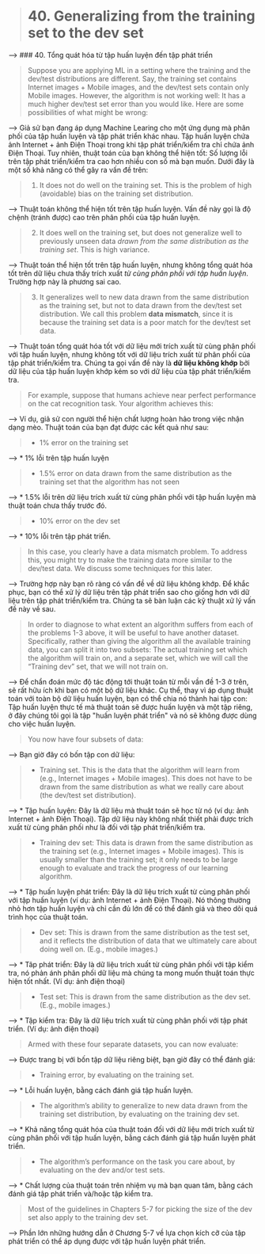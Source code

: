 > # 40. Generalizing from the training set to the dev set

--> ### 40. Tổng quát hóa từ tập huấn luyện đến tập phát triển


> Suppose you are applying ML in a setting where the training and the dev/test distributions are different. Say, the training set contains Internet images + Mobile images, and the dev/test sets contain only Mobile images. However, the algorithm is not working well: It has a much higher dev/test set error than you would like. Here are some possibilities of what might be wrong:

--> Giả sử bạn đang áp dụng Machine Learing cho một ứng dụng mà phân phối của tập huấn luyện và tập phát triển khác nhau. Tập huấn luyện chứa ảnh Internet + ảnh Điện Thoại trong khi tập phát triển/kiểm tra chỉ chứa ảnh Điện Thoại. Tuy nhiên, thuật toán của bạn không thể hiện tốt: Số lượng lỗi trên tập phát triển/kiểm tra cao hơn nhiều con số mà bạn muốn. Dưới đây là một số khả năng có thể gây ra vấn đề trên:

> 1. It does not do well on the training set. This is the problem of high (avoidable) bias on the training set distribution.

--> Thuật toán không thể hiện tốt trên tập huấn luyện. Vấn đề này gọi là độ chệnh (tránh được) cao trên phân phối của tập huấn luyện.


> 2. It does well on the training set, but does not generalize well to previously unseen data *drawn from the same distribution as the training set*.​ This is high variance.

--> Thuật toán thể hiện tốt trên tập huấn luyện, nhưng không tổng quát hóa tốt trên dữ liệu chưa thấy trích xuất *từ cùng phân phối với tập huấn luyện*. Trường hợp này là phương sai cao.


> 3. It generalizes well to new data drawn from the same distribution as the training set, but not to data drawn from the dev/test set distribution. We call this problem ​**data mismatch​**, since it is because the training set data is a poor match for the dev/test set data.

--> Thuật toán tổng quát hóa tốt với dữ liệu mới trích xuất từ cùng phân phối với tập huấn luyện, nhưng không tốt với dữ liệu trích xuất từ phân phối của tập phát triển/kiểm tra. Chúng ta gọi vấn đề này là **dữ liệu không khớp** bởi dữ liệu của tập huấn luyện khớp kém so với dữ liệu của tập phát triển/kiểm tra.


> For example, suppose that humans achieve near perfect performance on the cat recognition task. Your algorithm achieves this:

--> Ví dụ, giả sử con người thể hiện chất lượng hoàn hảo trong việc nhận dạng mèo. Thuật toán của bạn đạt được các kết quả như sau:


> * 1% error on the training set

--> * 1% lỗi trên tập huấn luyện


> * 1.5% error on data drawn from the same distribution as the training set that the algorithm has not seen

--> * 1.5% lỗi trên dữ liệu trích xuất từ cùng phân phối với tập huấn luyện mà thuật toán chưa thấy trước đó.


> * 10% error on the dev set

--> * 10% lỗi trên tập phát triển.


> In this case, you clearly have a data mismatch problem. To address this, you might try to make the training data more similar to the dev/test data. We discuss some techniques for this later.

--> Trường hợp này bạn rõ ràng có vấn đề về dữ liệu không khớp. Để khắc phục, bạn có thể xử lý dữ liệu trên tập phát triển sao cho giống hơn với dữ liệu trên tập phát triển/kiểm tra. Chúng ta sẽ bàn luận các kỹ thuật xử lý vấn đề này về sau.  


> In order to diagnose to what extent an algorithm suffers from each of the problems 1-3 above, it will be useful to have another dataset. Specifically, rather than giving the algorithm all the available training data, you can split it into two subsets: The actual training set which the algorithm will train on, and a separate set, which we will call the “Training dev” set, that we will not train on.

--> Để chẩn đoán mức độ tác động tới thuật toán từ mỗi vần đề 1-3 ở trên, sẽ rất hữu ích khi bạn có một bộ dữ liệu khác. Cụ thể, thay vì áp dụng thuật toán với toàn bộ dữ liệu huấn luyện, bạn có thể chia nó thành hai tập con: Tập huấn luyện thực tế mà thuật toán sẽ được huấn luyện và một tập riêng, ở đây chúng tôi gọi là tập "huấn luyện phát triển" và nó sẽ không được dùng cho việc huấn luyện.


> You now have four subsets of data:

--> Bạn giờ đây có bốn tập con dữ liệu:


> * Training set. This is the data that the algorithm will learn from (e.g., Internet images + Mobile images). This does not have to be drawn from the same distribution as what we really care about (the dev/test set distribution).

--> * Tập huấn luyện: Đây là dữ liệu mà thuật toán sẽ học từ nó (ví dụ: ảnh Internet + ảnh Điện Thoại). Tập dữ liệu này không nhất thiết phải được trích xuất từ cùng phân phối như là đối với tập phát triển/kiểm tra.


> * Training dev set: This data is drawn from the same distribution as the training set (e.g., Internet images + Mobile images). This is usually smaller than the training set; it only needs to be large enough to evaluate and track the progress of our learning algorithm.

--> * Tập huấn luyện phát triển: Đây là dữ liệu trích xuất từ cùng phân phối với tập huấn luyện (ví dụ: ảnh Internet + ảnh Điện Thoại). Nó thông thường nhỏ hơn tập huấn luyện và chỉ cần đủ lớn để có thể đánh giá và theo dõi quá trình học của thuật toán.


> * Dev set: This is drawn from the same distribution as the test set, and it reflects the distribution of data that we ultimately care about doing well on. (E.g., mobile images.)

--> * Tâp phát triển: Đây là dữ liệu trích xuất từ cùng phân phối với tập kiểm tra, nó phản ánh phân phối dữ liệu mà chúng ta mong muốn thuật toán thực hiện tốt nhất. (Ví dụ: ảnh điện thoại)


> * Test set: This is drawn from the same distribution as the dev set. (E.g., mobile images.)

--> * Tập kiểm tra: Đây là dữ liệu trích xuất từ cùng phân phối với tập phát triển. (Ví dụ: ảnh điện thoại)


> Armed with these four separate datasets, you can now evaluate:

--> Được trang bị với bốn tập dữ liệu riêng biệt, bạn giờ đây có  thể đánh giá:


> * Training error, by evaluating on the training set.

--> * Lỗi huấn luyện, bằng cách đánh giá tập huấn luyện.


> * The algorithm’s ability to generalize to new data drawn from the training set distribution, by evaluating on the training dev set.

--> * Khả năng tổng quát hóa của thuật toán đối với dữ liệu mới trích xuất từ cùng phân phối với tập huấn luyện, bằng cách đánh giá tập huấn luyện phát triển.


> * The algorithm’s performance on the task you care about, by evaluating on the dev and/or test sets.

--> * Chất lượng của thuật toán trên nhiệm vụ mà bạn quan tâm, bằng cách đánh giá tập phát triển và/hoặc tập kiểm tra.


> Most of the guidelines in Chapters 5-7 for picking the size of the dev set also apply to the training dev set.

--> Phần lớn những hướng dẫn ở Chương 5-7 về lựa chọn kích cỡ của tập phát triển có thể áp dụng được với tập huấn luyện phát triển.

